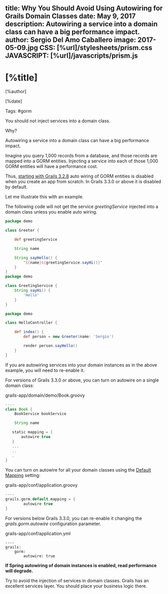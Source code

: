 title: Why You Should Avoid Using Autowiring for Grails Domain Classes
date: May 9, 2017   
description: Autowiring a service into a domain class can have a big performance impact.
author: Sergio Del Amo Caballero
image: 2017-05-09.jpg
CSS: [%url]/stylesheets/prism.css
JAVASCRIPT: [%url]/javascripts/prism.js
---

# [%title]

[%author]

[%date] 

Tags: #gorm

You should not inject services into a domain class. 

Why? 

Autowiring a service into a domain class can have a big performance impact.

Imagine you query 1,000 records from a database, and those records are mapped into a GORM entities. Injecting a service into each of those 1,000 GORM entities will have a performance cost.

Thus, [starting with Grails 3.2.8](https://github.com/grails/grails-core/releases/tag/v3.2.8) auto wiring of GORM entities is disabled when you create an app from scratch. In Grails 3.3.0 or above it is disabled by default.

Let me illustrate this with an example.

The following code will not get the service _greetingService_ injected into a domain class unless you enable auto wiring.

```groovy
package demo

class Greeter {

    def greetingService

    String name

    String sayHello() {
        "${name}${greetingService.sayHi()}"
    }
}
package demo

class GreetingService {
    String sayHi() {
        'Hello'
    }
}

package demo

class HelloController {

    def index() {
        def person = new Greeter(name: 'Sergio')

        render person.sayHello()
    }
}
```

If you are autowiring services into your domain instances as in the above example, you will need to re-enable it.

For versions of Grails 3.3.0 or above, you can turn on autowire on a single domain class:

grails-app/domain/demo/Book.groovy
```groovy
----
class Book {
    BookService bookService

    String name

   static mapping = {
       autowire true
   }
   ...
   ..
   .
}
```

You can turn on autowire for all your domain classes using the [Default Mapping](http://gorm.grails.org/latest/hibernate/manual/index.html#_the_default_mapping_constraints%5BDefault) setting:

grails-app/conf/application.groovy
```groovy
----
grails.gorm.default.mapping = {
        autowire true
}
```

For versions below Grails 3.3.0, you can re-enable it changing the _grails.gorm.autowire_ configuration parameter.

grails-app/conf/application.yml
```
----
grails:
    gorm:
        autowire: true
```

**If Spring autowiring of domain instances is enabled, read performance will degrade.**

Try to avoid the injection of services in domain classes. Grails has an excellent services layer. You should place your business logic there.

